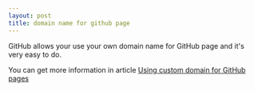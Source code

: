 ```yaml
---
layout: post
title: domain name for github page
---
```


GitHub allows your use your own domain name for GitHub page and it's very easy to do.

You can get more information in article [Using custom domain for GitHub pages](https://medium.com/@hossainkhan/using-custom-domain-for-github-pages-86b303d3918a)
